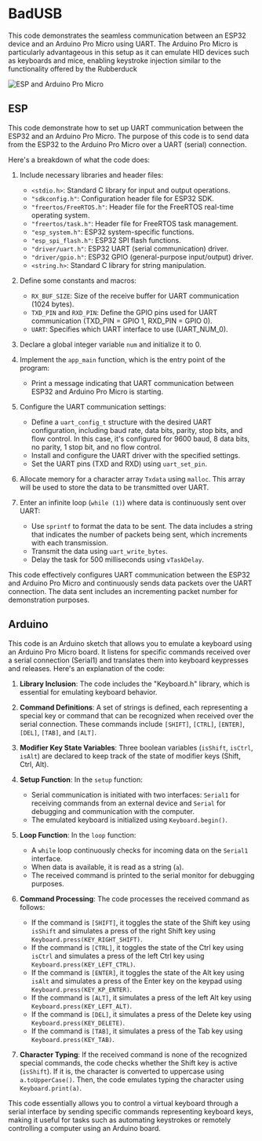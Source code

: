 # BadUSB

This code demonstrates the seamless communication between an ESP32 device and an Arduino Pro Micro using UART. The Arduino Pro Micro is particularly advantageous in this setup as it can emulate HID devices such as keyboards and mice, enabling keystroke injection similar to the functionality offered by the Rubberduck

![ESP and Arduino Pro Micro](https://raw.githubusercontent.com/proxytype/ZeroBro/main/Sections/UART%20-%20Arduino%20Pro%20Micro/badusb.jpg)

## ESP
This code demonstrate how to set up UART communication between the ESP32 and an Arduino Pro Micro. The purpose of this code is to send data from the ESP32 to the Arduino Pro Micro over a UART (serial) connection.

Here's a breakdown of what the code does:

1. Include necessary libraries and header files:
   - `<stdio.h>`: Standard C library for input and output operations.
   - `"sdkconfig.h"`: Configuration header file for ESP32 SDK.
   - `"freertos/FreeRTOS.h"`: Header file for the FreeRTOS real-time operating system.
   - `"freertos/task.h"`: Header file for FreeRTOS task management.
   - `"esp_system.h"`: ESP32 system-specific functions.
   - `"esp_spi_flash.h"`: ESP32 SPI flash functions.
   - `"driver/uart.h"`: ESP32 UART (serial communication) driver.
   - `"driver/gpio.h"`: ESP32 GPIO (general-purpose input/output) driver.
   - `<string.h>`: Standard C library for string manipulation.

2. Define some constants and macros:
   - `RX_BUF_SIZE`: Size of the receive buffer for UART communication (1024 bytes).
   - `TXD_PIN` and `RXD_PIN`: Define the GPIO pins used for UART communication (TXD_PIN = GPIO 1, RXD_PIN = GPIO 0).
   - `UART`: Specifies which UART interface to use (UART_NUM_0).

3. Declare a global integer variable `num` and initialize it to 0.

4. Implement the `app_main` function, which is the entry point of the program:
   - Print a message indicating that UART communication between ESP32 and Arduino Pro Micro is starting.

5. Configure the UART communication settings:
   - Define a `uart_config_t` structure with the desired UART configuration, including baud rate, data bits, parity, stop bits, and flow control. In this case, it's configured for 9600 baud, 8 data bits, no parity, 1 stop bit, and no flow control.
   - Install and configure the UART driver with the specified settings.
   - Set the UART pins (TXD and RXD) using `uart_set_pin`.

6. Allocate memory for a character array `Txdata` using `malloc`. This array will be used to store the data to be transmitted over UART.

7. Enter an infinite loop (`while (1)`) where data is continuously sent over UART:
   - Use `sprintf` to format the data to be sent. The data includes a string that indicates the number of packets being sent, which increments with each transmission.
   - Transmit the data using `uart_write_bytes`.
   - Delay the task for 500 milliseconds using `vTaskDelay`.

This code effectively configures UART communication between the ESP32 and Arduino Pro Micro and continuously sends data packets over the UART connection. The data sent includes an incrementing packet number for demonstration purposes.

## Arduino
This code is an Arduino sketch that allows you to emulate a keyboard using an Arduino Pro Micro board. It listens for specific commands received over a serial connection (Serial1) and translates them into keyboard keypresses and releases. Here's an explanation of the code:

1. **Library Inclusion**: The code includes the "Keyboard.h" library, which is essential for emulating keyboard behavior.

2. **Command Definitions**: A set of strings is defined, each representing a special key or command that can be recognized when received over the serial connection. These commands include `[SHIFT]`, `[CTRL]`, `[ENTER]`, `[DEL]`, `[TAB]`, and `[ALT]`.

3. **Modifier Key State Variables**: Three boolean variables (`isShift`, `isCtrl`, `isAlt`) are declared to keep track of the state of modifier keys (Shift, Ctrl, Alt).

4. **Setup Function**: In the `setup` function:
   - Serial communication is initiated with two interfaces: `Serial1` for receiving commands from an external device and `Serial` for debugging and communication with the computer.
   - The emulated keyboard is initialized using `Keyboard.begin()`.

5. **Loop Function**: In the `loop` function:
   - A `while` loop continuously checks for incoming data on the `Serial1` interface.
   - When data is available, it is read as a string (`a`).
   - The received command is printed to the serial monitor for debugging purposes.

6. **Command Processing**: The code processes the received command as follows:
   - If the command is `[SHIFT]`, it toggles the state of the Shift key using `isShift` and simulates a press of the right Shift key using `Keyboard.press(KEY_RIGHT_SHIFT)`.
   - If the command is `[CTRL]`, it toggles the state of the Ctrl key using `isCtrl` and simulates a press of the left Ctrl key using `Keyboard.press(KEY_LEFT_CTRL)`.
   - If the command is `[ENTER]`, it toggles the state of the Alt key using `isAlt` and simulates a press of the Enter key on the keypad using `Keyboard.press(KEY_KP_ENTER)`.
   - If the command is `[ALT]`, it simulates a press of the left Alt key using `Keyboard.press(KEY_LEFT_ALT)`.
   - If the command is `[DEL]`, it simulates a press of the Delete key using `Keyboard.press(KEY_DELETE)`.
   - If the command is `[TAB]`, it simulates a press of the Tab key using `Keyboard.press(KEY_TAB)`.

7. **Character Typing**: If the received command is none of the recognized special commands, the code checks whether the Shift key is active (`isShift`). If it is, the character is converted to uppercase using `a.toUpperCase()`. Then, the code emulates typing the character using `Keyboard.print(a)`.

This code essentially allows you to control a virtual keyboard through a serial interface by sending specific commands representing keyboard keys, making it useful for tasks such as automating keystrokes or remotely controlling a computer using an Arduino board.
